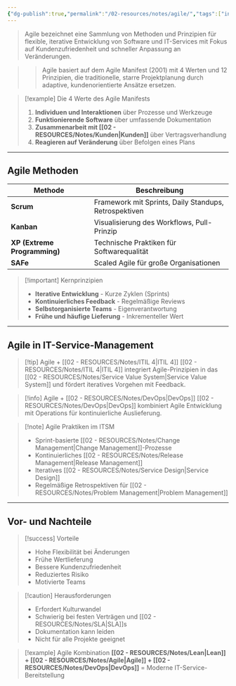 ```yaml
---
{"dg-publish":true,"permalink":"/02-resources/notes/agile/","tags":["informatik/methodik","projektmanagement","GFN/LF06"],"noteIcon":"","updated":"2025-10-24T12:52:39.724+02:00"}
---
```



>Agile bezeichnet eine Sammlung von Methoden und Prinzipien für flexible, iterative Entwicklung von Software und IT-Services mit Fokus auf Kundenzufriedenheit und schneller Anpassung an Veränderungen.

>>Agile basiert auf dem Agile Manifest (2001) mit 4 Werten und 12 Prinzipien, die traditionelle, starre Projektplanung durch adaptive, kundenorientierte Ansätze ersetzen.

>[!example] Die 4 Werte des Agile Manifests
>1. **Individuen und Interaktionen** über Prozesse und Werkzeuge
>2. **Funktionierende Software** über umfassende Dokumentation
>3. **Zusammenarbeit mit [[02 - RESOURCES/Notes/Kunden\|Kunden]]** über Vertragsverhandlung
>4. **Reagieren auf Veränderung** über Befolgen eines Plans

---

## Agile Methoden

|Methode|Beschreibung|
|---|---|
|**Scrum**|Framework mit Sprints, Daily Standups, Retrospektiven|
|**Kanban**|Visualisierung des Workflows, Pull-Prinzip|
|**XP (Extreme Programming)**|Technische Praktiken für Softwarequalität|
|**SAFe**|Scaled Agile für große Organisationen|

>[!important] Kernprinzipien
>- **Iterative Entwicklung** - Kurze Zyklen (Sprints)
>- **Kontinuierliches Feedback** - Regelmäßige Reviews
>- **Selbstorganisierte Teams** - Eigenverantwortung
>- **Frühe und häufige Lieferung** - Inkrementeller Wert

---

## Agile in IT-Service-Management

>[!tip] Agile + [[02 - RESOURCES/Notes/ITIL 4\|ITIL 4]]
>[[02 - RESOURCES/Notes/ITIL 4\|ITIL 4]] integriert Agile-Prinzipien in das [[02 - RESOURCES/Notes/Service Value System\|Service Value System]] und fördert iteratives Vorgehen mit Feedback.

>[!info] Agile + [[02 - RESOURCES/Notes/DevOps\|DevOps]]
>[[02 - RESOURCES/Notes/DevOps\|DevOps]] kombiniert Agile Entwicklung mit Operations für kontinuierliche Auslieferung.

>[!note] Agile Praktiken im ITSM
>- Sprint-basierte [[02 - RESOURCES/Notes/Change Management\|Change Management]]-Prozesse
>- Kontinuierliches [[02 - RESOURCES/Notes/Release Management\|Release Management]]
>- Iteratives [[02 - RESOURCES/Notes/Service Design\|Service Design]]
>- Regelmäßige Retrospektiven für [[02 - RESOURCES/Notes/Problem Management\|Problem Management]]

---

## Vor- und Nachteile

>[!success] Vorteile
>- Hohe Flexibilität bei Änderungen
>- Frühe Wertlieferung
>- Bessere Kundenzufriedenheit
>- Reduziertes Risiko
>- Motivierte Teams

>[!caution] Herausforderungen
>- Erfordert Kulturwandel
>- Schwierig bei festen Verträgen und [[02 - RESOURCES/Notes/SLA\|SLA]]s
>- Dokumentation kann leiden
>- Nicht für alle Projekte geeignet

>[!example] Agile Kombination
>**[[02 - RESOURCES/Notes/Lean\|Lean]] + [[02 - RESOURCES/Notes/Agile\|Agile]] + [[02 - RESOURCES/Notes/DevOps\|DevOps]]** = Moderne IT-Service-Bereitstellung
